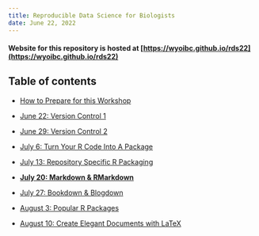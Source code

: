 ```yaml
---
title: Reproducible Data Science for Biologists
date: June 22, 2022
---
```



#### Website for this repository is hosted at [https://wyoibc.github.io/rds22](https://wyoibc.github.io/rds22)

## Table of contents

- [How to Prepare for this Workshop](prep/index.html)

- [June 22: Version Control 1](git1/version_control1.html)

- [June 29: Version Control 2](git2/version_control2.html)

- [July 6: Turn Your R Code Into A Package](rpack1/rpack.html)

- [July 13: Repository Specific R Packaging](rpack2/repodriven.html)

- [**July 20: Markdown & RMarkdown**](rmd/rmd.html)

- [July 27: Bookdown & Blogdown]()

- [August 3: Popular R Packages]()

- [August 10: Create Elegant Documents with LaTeX]()

